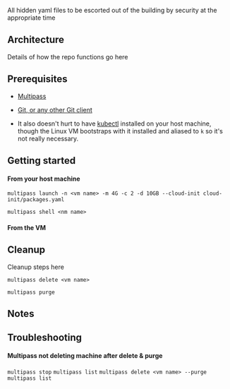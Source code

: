 All hidden yaml files to be escorted out of the building by security at the appropriate time

## Architecture

Details of how the repo functions go here

## Prerequisites

- [Multipass](https://multipass.run/)

- [Git, or any other Git client](https://git-scm.com/)

- It also doesn't hurt to have [kubectl](https://kubernetes.io/docs/reference/kubectl/) installed on your host machine, though the Linux VM bootstraps with it installed and aliased to `k` so it's not really necessary.

## Getting started

#### From your host machine

`multipass launch -n <vm name> -m 4G -c 2 -d 10GB --cloud-init cloud-init/packages.yaml`

`multipass shell <nm name>`

#### From the VM


## Cleanup

Cleanup steps here

`multipass delete <vm name>`

`multipass purge`

## Notes


## Troubleshooting

#### Multipass not deleting machine after delete & purge

`multipass stop`
`multipass list`
`multipass delete <vm name> --purge`
`multipass list`

